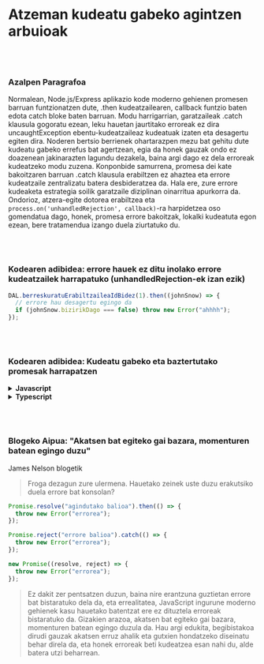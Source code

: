 # Atzeman kudeatu gabeko agintzen arbuioak

<br/><br/>

### Azalpen Paragrafoa

Normalean, Node.js/Express aplikazio kode moderno gehienen promesen barruan funtzionatzen dute, .then kudeatzailearen, callback funtzio baten edota catch bloke baten barruan. Modu harrigarrian, garatzaileak .catch klausula gogoratu ezean, leku hauetan jaurtitako erroreak ez dira uncaughtException ebentu-kudeatzaileaz kudeatuak izaten eta desagertu egiten dira. Noderen bertsio berrienek ohartarazpen mezu bat gehitu dute kudeatu gabeko errefus bat agertzean, egia da honek gauzak ondo ez doazenean jakinarazten lagundu dezakela, baina argi dago ez dela erroreak kudeatzeko modu zuzena. Konponbide samurrena, promesa dei kate bakoitzaren barruan .catch klausula erabiltzen ez ahaztea eta errore kudeatzaile zentralizatu batera desbideratzea da. Hala ere, zure errore kudeaketa estrategia soilik garatzaile diziplinan oinarritua apurkorra da. Ondorioz, atzera-egite dotorea erabiltzea eta `process.on('unhandledRejection', callback)`-ra harpidetzea oso gomendatua dago, honek, promesa errore bakoitzak, lokalki kudeatuta egon ezean, bere tratamendua izango duela ziurtatuko du.

<br/><br/>

### Kodearen adibidea: errore hauek ez ditu inolako errore kudeatzailek harrapatuko (unhandledRejection-ek izan ezik)

```javascript
DAL.berreskuratuErabiltzaileaIdBidez(1).then((johnSnow) => {
  // errore hau desagertu egingo da
  if (johnSnow.bizirikDago === false) throw new Error("ahhhh");
});
```

<br/><br/>

### Kodearen adibidea: Kudeatu gabeko eta baztertutako promesak harrapatzen

<details>
<summary><strong>Javascript</strong></summary>

```javascript
process.on("unhandledRejection", (arrazoia, p) => {
  // Kudeatu gabeko baztertutako promesa bat harrapatu dut,
  // iada kudeatu gabeko erroreentzat atzera-egite kudeatzailea dugunez (begiratu beherago),
  // utzi jaurtitzen eta utzi berari hori kudeatzen
  throw arrazoia;
});

process.on("uncaughtException", (errorea) => {
  // Aurretik inoiz kudeatu gabeko errorea jaso berri dut, hau kudeatzeko eta berrekite bat beharrezkoa den erabakitzeko garaia da
  erroreKudeaketa.kudeatzailea.erroreaKudeatu(errorea);
  if (!erroreKudeaketa.kudeatzailea.erroreFidagarriaDa(errorea))
    process.exit(1);
});
```

</details>

<details>
<summary><strong>Typescript</strong></summary>

```typescript
process.on("unhandledRejection", (arrazioa: string, p: Promise<any>) => {
  // Kudeatu gabeko baztertutako promesa bat harrapatu dut,
  // iada kudeatu gabeko erroreentzat atzera-egite kudeatzailea dugunez (begiratu beherago),
  // utzi jaurtitzen eta utzi berari hori kudeatzen
  throw arrazoia;
});

process.on("uncaughtException", (errorea: Error) => {
  // Aurretik inoiz kudeatu gabeko errorea jaso berri dut, hau kudeatzeko eta berrekite bat beharrezkoa den erabakitzeko garaia da
  erroreKudeaketa.kudeatzailea.erroreaKudeatu(errorea);
  if (!erroreKudeaketa.kudeatzailea.erroreFidagarriaDa(errorea))
    process.exit(1);
});
```

</details>

<br/><br/>

### Blogeko Aipua: "Akatsen bat egiteko gai bazara, momenturen batean egingo duzu"

James Nelson blogetik

> Froga dezagun zure ulermena. Hauetako zeinek uste duzu erakutsiko duela errore bat konsolan?

```javascript
Promise.resolve("agindutako balioa").then(() => {
  throw new Error("errorea");
});

Promise.reject("errore balioa").catch(() => {
  throw new Error("errorea");
});

new Promise((resolve, reject) => {
  throw new Error("errorea");
});
```

> Ez dakit zer pentsatzen duzun, baina nire erantzuna guztietan errore bat bistaratuko dela da, eta errealitatea, JavaScript ingurune moderno gehienek kasu hauetako batentzat ere ez dituztela erroreak bistaratuko da. Gizakien arazoa, akatsen bat egiteko gai bazara, momenturen batean egingo duzula da. Hau argi edukita, begibistakoa dirudi gauzak akatsen erruz ahalik eta gutxien hondatzeko diseinatu behar direla da, eta honek erroreak beti kudeatzea esan nahi du, alde batera utzi beharrean.

